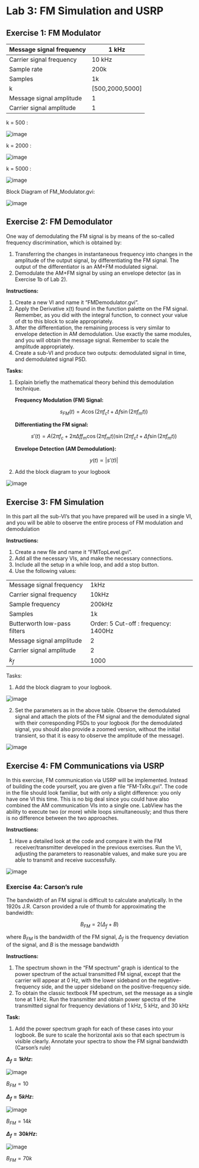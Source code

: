 # Lab 3: FM Simulation and USRP

## Exercise 1: FM Modulator

| Message signal frequency | 1 kHz |
| --- | --- |
| Carrier signal frequency | 10 kHz |
| Sample rate | 200k |
| Samples | 1k |
| k | [500,2000,5000] |
| Message signal amplitude | 1 |
| Carrier signal amplitude | 1 |


k = 500 :

![image](https://github.com/user-attachments/assets/17b2b5f4-02c4-42b2-b391-a4591b7c3b87)

k = 2000 :

![image](https://github.com/user-attachments/assets/1760d515-e254-4fa1-a4e7-a175c011d971)

k = 5000 :

![image](https://github.com/user-attachments/assets/d86b0017-3194-4f9c-8361-bca4c298bd07)

Block Diagram of FM_Modulator.gvi:

![image](https://github.com/user-attachments/assets/06752a0d-1838-4b12-a4f4-a3573770bcf0)

## Exercise 2: FM Demodulator
One way of demodulating the FM signal is by means of the so-called frequency discrimination, which 
is obtained by: 
1. Transferring the changes in instantaneous frequency into changes in the amplitude of the output 
signal, by differentiating the FM signal. The output of the differentiator is an AM+FM modulated 
signal.
2. Demodulate the AM+FM signal by using an envelope detector (as in Exercise 1b of Lab 2).

**Instructions:**
1. Create a new VI and name it “FMDemodulator.gvi”.
2. Apply the Derivative x(t) found in the function palette on the FM signal. Remember, as you did with 
the integral function, to connect your value of dt to this block to scale appropriately.
3. After the differentiation, the remaining process is very similar to envelope detection in AM 
demodulation. Use exactly the same modules, and you will obtain the message signal. Remember 
to scale the amplitude appropriately.
4. Create a sub-VI and produce two outputs: demodulated signal in time, and demodulated signal 
PSD.

**Tasks:**
1. Explain briefly the mathematical theory behind this demodulation technique.
   
   **Frequency Modulation (FM) Signal:**
   
   $$s_{FM}(t)=A\cos(2\pi f_ct+\Delta f \sin (2\pi f_mt))$$
   
   **Differentiating the FM signal:**
   
   $$s'(t)=A(2\pi f_c+2\pi \Delta f f_m \cos(2\pi f_m t)) \sin(2\pi f_c t + \Delta f \sin(2\pi f_m t))$$
   
   **Envelope Detection (AM Demodulation):**
   
   $$y(t)\propto |s'(t)|$$
   
2. Add the block diagram to your logbook

![image](https://github.com/user-attachments/assets/4f984c4d-b8aa-49db-9c3d-72f8f73dcdc7)

## Exercise 3: FM Simulation
In this part all the sub-VI’s that you have prepared will be used in a single VI, and you will be able to
observe the entire process of FM modulation and demodulation

**Instructions:**
1. Create a new file and name it “FMTopLevel.gvi”.
2. Add all the necessary VIs, and make the necessary connections.
3. Include all the setup in a while loop, and add a stop button.
4. Use the following values:

|     |     |
| --- | --- |
| Message signal frequency | 1kHz |
| Carrier signal frequency | 10kHz |
| Sample frequency | 200kHz |
| Samples | 1k |
| Butterworth low-pass filters | Order:  5 Cut-off : frequency: 1400Hz |
| Message signal amplitude | 2 |
| Carrier signal amplitude | 2 |
| $k_f$ | 1000 |

Tasks:
1. Add the block diagram to your logbook.

![image](https://github.com/user-attachments/assets/f52467e5-93e2-48ea-8322-e14edd66a17c)

2. Set the parameters as in the above table. Observe the demodulated signal and attach the plots of 
the FM signal and the demodulated signal with their corresponding PSDs to your logbook (for the 
demodulated signal, you should also provide a zoomed version, without the initial transient, so that it is 
easy to observe the amplitude of the message).

![image](https://github.com/user-attachments/assets/505141e7-ebe9-435e-8cd2-5f34a093e1c4)

## Exercise 4: FM Communications via USRP
In this exercise, FM communication via USRP will be implemented. Instead of building the code yourself,
you are given a file “FM-TxRx.gvi”. The code in the file should look familiar, but with only a slight
difference: you only have one VI this time. This is no big deal since you could have also combined the AM
communication VIs into a single one. LabView has the ability to execute two (or more) while loops
simultaneously; and thus there is no difference between the two approaches.

**Instructions:**
1. Have a detailed look at the code and compare it with the FM receiver/transmitter developed in the 
previous exercises. Run the VI, adjusting the parameters to reasonable values, and make sure you are 
able to transmit and receive successfully.

![image](https://github.com/user-attachments/assets/cdbccd62-9430-4a9b-b80a-23927127b3df)

### Exercise 4a: Carson’s rule
The bandwidth of an FM signal is difficult to calculate analytically. In the 1920s J.R. Carson provided a 
rule of thumb for approximating the bandwidth:

$$B_{FM}=2(\Delta_f+B)$$

where $B_{FM}$ is the bandwidth of the FM signal, $\Delta_f$ is the frequency deviation of the signal, and $B$ is the 
message bandwidth

**Instructions:**
1. The spectrum shown in the “FM spectrum” graph is identical to the power spectrum of the actual 
transmitted FM signal, except that the carrier will appear at 0 Hz, with the lower sideband on the 
negative-frequency side, and the upper sideband on the positive-frequency side. 
2. To obtain the classic textbook FM spectrum, set the message as a single tone at 1 kHz. Run the 
transmitter and obtain power spectra of the transmitted signal for frequency deviations of 1 kHz, 5 
kHz, and 30 kHz

**Task:**
1. Add the power spectrum graph for each of these cases into your logbook. Be sure to scale the 
horizontal axis so that each spectrum is visible clearly. Annotate your spectra to show the FM signal 
bandwidth (Carson’s rule)

**$\Delta_f = 1kHz$:**

![image](https://github.com/user-attachments/assets/58c3db9f-cfcb-4193-a530-0d31f07672b6)

$B_{FM} = 10$


**$\Delta_f = 5kHz$:**

![image](https://github.com/user-attachments/assets/8497d6b8-70c7-4e5e-807b-b9b045e2018a)

$B_{FM} = 14k$

**$\Delta_f = 30kHz$:**

![image](https://github.com/user-attachments/assets/972b5119-a54f-434b-b7e7-2bae123a302e)

$B_{FM} = 70k$
